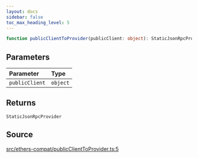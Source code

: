 ```yaml
---
layout: docs
sidebar: false
toc_max_heading_level: 5
---
```


```ts
function publicClientToProvider(publicClient: object): StaticJsonRpcProvider
```

## Parameters

| Parameter | Type |
| :------ | :------ |
| `publicClient` | `object` |

## Returns

`StaticJsonRpcProvider`

## Source

[src/ethers-compat/publicClientToProvider.ts:5](https://github.com/OffchainLabs/arbitrum-orbit-sdk/blob/27c24d61cdc7e62a81af29bd04f39d5a3549ecb3/src/ethers-compat/publicClientToProvider.ts#L5)
